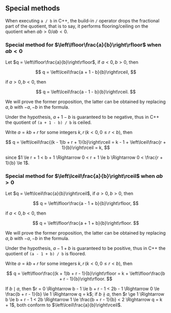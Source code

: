 ## Special methods

When executing `a / b` in C++, the build-in `/` operator drops the fractional part of the quotient, that is to say, it performs flooring/ceiling on the quotient when $a b > 0$/$a b < 0$.

### Special method for $\left\lfloor\frac{a}{b}\right\rfloor$ when $a b < 0$

Let $q = \left\lfloor\frac{a}{b}\right\rfloor$, if $a < 0, b > 0$, then

$$
  q = \left\lceil\frac{a + 1 - b}{b}\right\rceil,
$$

if $a > 0, b < 0$, then

$$
  q = \left\lceil\frac{a - 1 - b}{b}\right\rceil.
$$ 

We will prove the former proposition, the latter can be obtained by replacing $a, b$ with $-a, -b$ in the formula.

Under the hypothesis, $a + 1 - b$ is guaranteed to be negative, thus in C++ the quotient of `(a + 1 - b) / b` is ceiled.

Write $a = k b + r$ for some integers $k, r \, (k < 0, 0 \le r < b)$, then

$$
  q = \left\lceil\frac{(k - 1)b + r + 1}{b}\right\rceil = k - 1 + \left\lceil\frac{r + 1}{b}\right\rceil = k,
$$

since $1 \le r + 1 < b + 1 \Rightarrow 0 < r + 1 \le b \Rightarrow 0 < \frac{r + 1}{b} \le 1$.

### Special method for $\left\lceil\frac{a}{b}\right\rceil$ when $a b > 0$

Let $q = \left\lceil\frac{a}{b}\right\rceil$, if $a > 0, b > 0$, then

$$
  q = \left\lfloor\frac{a - 1 + b}{b}\right\rfloor,
$$

if $a < 0, b < 0$, then

$$
  q = \left\lfloor\frac{a + 1 + b}{b}\right\rfloor.
$$

We will prove the former proposition, the latter can be obtained by replacing $a, b$ with $-a, -b$ in the formula.

Under the hypothesis, $a - 1 + b$ is guaranteed to be positive, thus in C++ the quotient of `(a - 1 + b) / b` is floored.

Write $a = k b + r$ for some integers $k, r \, (k < 0, 0 \le r < b)$, then

$$
  q = \left\lfloor\frac{(k + 1)b + r - 1}{b}\right\rfloor = k + \left\lfloor\frac{b + r - 1}{b}\right\rfloor.
$$

If $b \mid a$, then $r = 0 \Rightarrow b - 1 \le b + r - 1 < 2b - 1 \Rightarrow 0 \le \frac{b + r - 1}{b} \le 1 \Rightarrow q = k$; if $b \nmid a$, then $r \ge 1 \Rightarrow b \le b + r - 1 < 2b \Rightarrow 1 \le \frac{b + r - 1}{b} < 2 \Rightarrow q = k + 1$, both conform to $\left\lceil\frac{a}{b}\right\rceil$.
